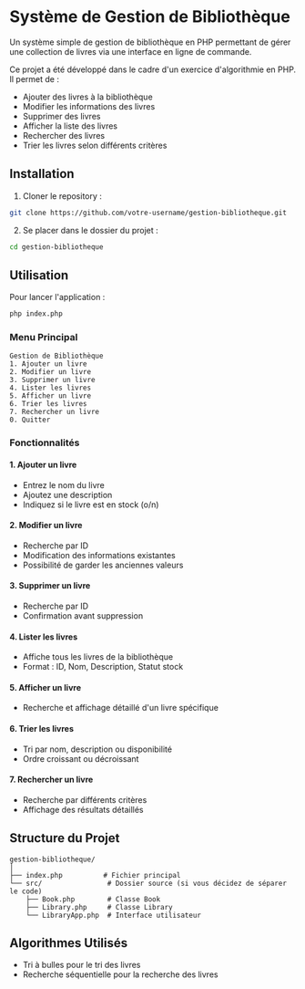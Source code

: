 # Système de Gestion de Bibliothèque

Un système simple de gestion de bibliothèque en PHP permettant de gérer une collection de livres via une interface en ligne de commande.

Ce projet a été développé dans le cadre d'un exercice d'algorithmie en PHP. Il permet de :
- Ajouter des livres à la bibliothèque
- Modifier les informations des livres
- Supprimer des livres
- Afficher la liste des livres
- Rechercher des livres
- Trier les livres selon différents critères

##  Installation

1. Cloner le repository :
```bash
git clone https://github.com/votre-username/gestion-bibliotheque.git
```

2. Se placer dans le dossier du projet :
```bash
cd gestion-bibliotheque
```

## Utilisation

Pour lancer l'application :
```bash
php index.php
```

### Menu Principal
```
Gestion de Bibliothèque
1. Ajouter un livre
2. Modifier un livre
3. Supprimer un livre
4. Lister les livres
5. Afficher un livre
6. Trier les livres
7. Rechercher un livre
0. Quitter
```

### Fonctionnalités

#### 1. Ajouter un livre
- Entrez le nom du livre
- Ajoutez une description
- Indiquez si le livre est en stock (o/n)

#### 2. Modifier un livre
- Recherche par ID
- Modification des informations existantes
- Possibilité de garder les anciennes valeurs

#### 3. Supprimer un livre
- Recherche par ID
- Confirmation avant suppression

#### 4. Lister les livres
- Affiche tous les livres de la bibliothèque
- Format : ID, Nom, Description, Statut stock

#### 5. Afficher un livre
- Recherche et affichage détaillé d'un livre spécifique

#### 6. Trier les livres
- Tri par nom, description ou disponibilité
- Ordre croissant ou décroissant

#### 7. Rechercher un livre
- Recherche par différents critères
- Affichage des résultats détaillés

## Structure du Projet

```
gestion-bibliotheque/
│
├── index.php          # Fichier principal
└── src/                # Dossier source (si vous décidez de séparer le code)
    ├── Book.php        # Classe Book
    ├── Library.php     # Classe Library
    └── LibraryApp.php  # Interface utilisateur
```

## Algorithmes Utilisés

- Tri à bulles pour le tri des livres
- Recherche séquentielle pour la recherche des livres
